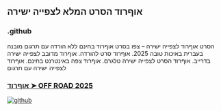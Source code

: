 ## אוףרוד הסרט המלא לצפייה ישירה

### .github

הסרט אוףרוד לצפייה ישירה – צפו בסרט אוףרוד בחינם ללא הורדה עם תרגום מובנה בעברית באיכות טובה 2025. אוףרוד סרט להורדה. אוףרוד מדובב לצפייה ישירה בדרייב. אוףרוד הסרט לצפייה ישירה טלגרם. אוףרוד צפה באינטרנט בחינם. אוףרוד לצפייה ישירה עם תרגום

### [אוףרוד ➤ OFF ROAD 2025](https://watching4khdmovies.blogspot.com/2025/07/off-road-he.html)

<a href="https://watching4khdmovies.blogspot.com/2025/07/off-road-he.html" rel="nofollow"><img src="https://image.tmdb.org/t/p/w1280/xWqpd7xu5eQLSjnFyT828TnBe8J.jpg" alt="github" data-canonical-src="https://image.tmdb.org/t/p/w1280/xWqpd7xu5eQLSjnFyT828TnBe8J.jpg" style="max-width: 100%;"></a>
